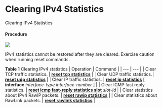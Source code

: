 Clearing IPv4 Statistics
========================

Clearing IPv4 Statistics

#### Procedure

![](public_sys-resources/notice_3.0-en-us.png) 

IPv4 statistics cannot be restored after they are cleared. Exercise caution when running reset commands.


**Table 1** Clearing IPv4 statistics
| Operation | Command |
| --- | --- |
| Clear TCP traffic statistics. | [**reset tcp statistics**](cmdqueryname=reset+tcp+statistics) |
| Clear UDP traffic statistics. | [**reset udp statistics**](cmdqueryname=reset+udp+statistics) |
| Clear IP traffic statistics. | [**reset ip statistics**](cmdqueryname=reset+ip+statistics+interface) [ **interface** *interface-type* *interface-number* ] |
| Clear ICMP fast reply statistics. | [**reset icmp fast-reply statistics slot**](cmdqueryname=reset+icmp+fast-reply+statistics+slot) *slot-id* |
| Clear statistics about IPv4 RawIP packets. | [**reset rawip statistics**](cmdqueryname=reset+rawip+statistics) |
| Clear statistics about RawLink packets. | [**reset rawlink statistics**](cmdqueryname=reset+rawlink+statistics) |
